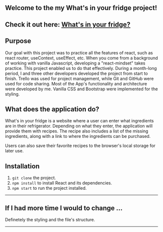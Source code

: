 ## Welcome to the my What's in your fridge project!
Check it out here: [What's in your fridge?](https://natalieacevedo.github.io/what-s-in-your-fridge/#/)
---
## Purpose

Our goal with this project was to practice all the features of react, such as react router, useContext, useEffect, etc. When you come from a background of working with vanilla Javascript, developing a "react-mindset" takes practice. This project enabled us to do that effectively.
During a month-long period, I and three other developers developed the project from start to finish. Trello was used for project management, while Git and GitHub were used for code sharing. Most of the App's functionality and architecture were developed by me. Vanilla CSS and Bootstrap were implemented for the styling.


## What does the application do?

What's in your fridge is a website where a user can enter what ingredients are in their refrigerator. Depending on what they enter, the application will provide them with recipes.  The recipe also includes a list of the missing ingredients, along with a link to where the ingredients can be purchased.

Users can also save their favorite recipes to the browser's local storage for later use.



## Installation
1. `git clone` the project.
1. `npm install` to install React and its dependencies.
1. `npm start` to run the project installed.
---
## If I had more time I would to change ...
Definetely  the styling and the file's structure.

---
